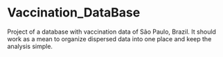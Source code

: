 # Vaccination_DataBase
Project of a database with vaccination data of São Paulo, Brazil. It should work as a mean to organize dispersed data into one place and keep the analysis simple.
